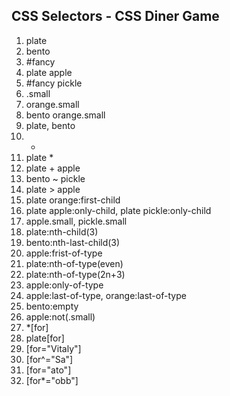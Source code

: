## CSS Selectors - CSS Diner Game

1.  plate
2.  bento
3.  #fancy
4.  plate apple
5.  #fancy pickle
6.  .small
7.  orange.small
8.  bento orange.small
9.  plate, bento
10. -
11. plate \*
12. plate + apple
13. bento ~ pickle
14. plate > apple
15. plate orange:first-child
16. plate apple:only-child, plate pickle:only-child
17. apple.small, pickle.small
18. plate:nth-child(3)
19. bento:nth-last-child(3)
20. apple:frist-of-type
21. plate:nth-of-type(even)
22. plate:nth-of-type(2n+3)
23. apple:only-of-type
24. apple:last-of-type, orange:last-of-type
25. bento:empty
26. apple:not(.small)
27. \*[for]
28. plate[for]
29. [for="Vitaly"]
30. [for^="Sa"]
31. [for="ato"]
32. [for*="obb"]
